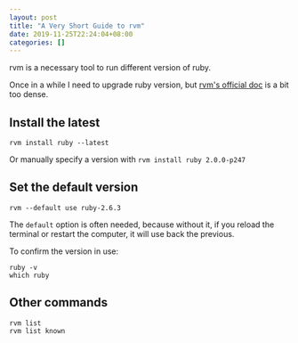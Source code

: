```yaml
---
layout: post
title: "A Very Short Guide to rvm"
date: 2019-11-25T22:24:04+08:00
categories: []
---
```


rvm is a necessary tool to run different version of ruby.

Once in a while I need to upgrade ruby version, but [rvm's official doc](https://rvm.io/rvm/basics) is a bit too dense.

## Install the latest

    rvm install ruby --latest

Or manually specify a version with `rvm install ruby 2.0.0-p247`

## Set the default version

    rvm --default use ruby-2.6.3

The `default` option is often needed, because without it, if you reload the terminal or restart the computer, it will use back the previous.

To confirm the version in use:

    ruby -v
    which ruby

## Other commands

    rvm list
    rvm list known
